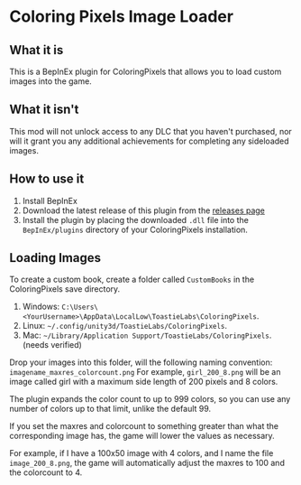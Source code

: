 # Coloring Pixels Image Loader

## What it is

This is a BepInEx plugin for ColoringPixels that allows you to load custom images into the game.

## What it isn't

This mod will not unlock access to any DLC that you haven't purchased, nor will it grant you any additional achievements for completing any sideloaded images.

## How to use it

1. Install BepInEx
2. Download the latest release of this plugin from the [releases page](https://github.com/Midnight145/ColoringPixelsCustomImages/releases)
3. Install the plugin by placing the downloaded `.dll` file into the `BepInEx/plugins` directory of your ColoringPixels installation.

## Loading Images
To create a custom book, create a folder called `CustomBooks` in the ColoringPixels save directory. 
1. Windows: `C:\Users\<YourUsername>\AppData\LocalLow\ToastieLabs\ColoringPixels`.
2. Linux: `~/.config/unity3d/ToastieLabs/ColoringPixels`.
3. Mac: `~/Library/Application Support/ToastieLabs/ColoringPixels`. (needs verified)

Drop your images into this folder, will the following naming convention:
`imagename_maxres_colorcount.png`
For example, `girl_200_8.png` will be an image called girl with a maximum side length of 200 pixels and 8 colors.

The plugin expands the color count to up to 999 colors, so you can use any number of colors up to that limit, unlike the default 99.

If you set the maxres and colorcount to something greater than what the corresponding image has, the game will lower the values as necessary.

For example, if I have a 100x50 image with 4 colors, and I name the file `image_200_8.png`, the game will automatically adjust the maxres to 100 and the colorcount to 4.
